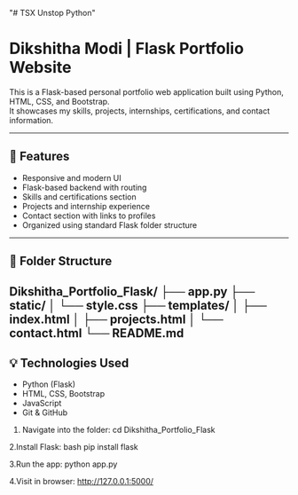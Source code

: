"# TSX Unstop Python" 
# Dikshitha Modi | Flask Portfolio Website

This is a Flask-based personal portfolio web application built using Python, HTML, CSS, and Bootstrap.  
It showcases my skills, projects, internships, certifications, and contact information.

---

## 🚀 Features

- Responsive and modern UI
- Flask-based backend with routing
- Skills and certifications section
- Projects and internship experience
- Contact section with links to profiles
- Organized using standard Flask folder structure

---

## 📁 Folder Structure

Dikshitha_Portfolio_Flask/
├── app.py
├── static/
│ └── style.css
├── templates/
│ ├── index.html
│ ├── projects.html
│ └── contact.html
└── README.md
---

## 💡 Technologies Used

- Python (Flask)
- HTML, CSS, Bootstrap
- JavaScript
- Git & GitHub


1. Navigate into the folder:
cd Dikshitha_Portfolio_Flask

2.Install Flask:
bash
pip install flask

3.Run the app:
python app.py

4.Visit in browser:
http://127.0.0.1:5000/

